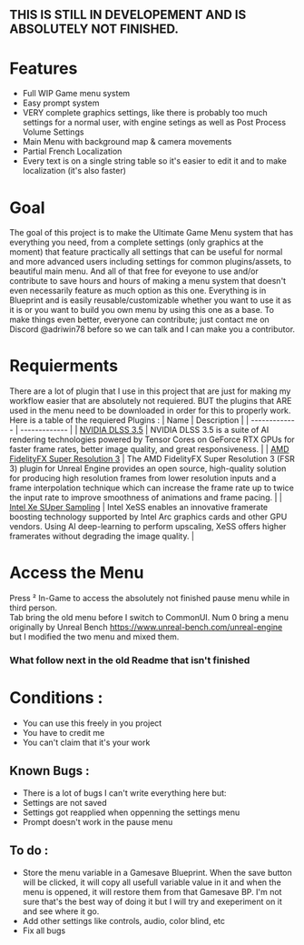 ## THIS IS STILL IN DEVELOPEMENT AND IS ABSOLUTELY NOT FINISHED.

# Features 
  -  Full WIP Game menu system
  -  Easy prompt system
  -  VERY complete graphics settings, like there is probably too much settings for a normal user, with engine setings as well as Post Process Volume Settings
  -  Main Menu with background map & camera movements
  - Partial French Localization
  - Every text is on a single string table so it's easier to edit it and to make localization (it's also faster)

# Goal
The goal of this project is to make the Ultimate Game Menu system that has everything you need, from a complete settings (only graphics at the moment) that feature practically all settings that can be useful for normal and more advanced users including settings for common plugins/assets, to beautiful main menu. And all of that free for eveyone to use and/or contribute to save hours and hours of making a menu system that doesn't even necessarily feature as much option as this one. Everything is in Blueprint and is easily reusable/customizable whether you want to use it as it is or you want to build you own menu by using this one as a base. To make things even better, everyone can contribute; just contact me on Discord @adriwin78 before so we can talk and I can make you a contributor.

# Requierments
There are a lot of plugin that I use in this project that are just for making my workflow easier that are absolutely not requiered. BUT the plugins that ARE used in the menu need to be downloaded in order for this to properly work. Here is a table of the requiered Plugins : 
| Name | Description |
| ------------- | ------------- |
| [NVIDIA DLSS 3.5](https://developer.nvidia.com/rtx/dlss/get-started#ue-version)   |  NVIDIA DLSS 3.5 is a suite of AI rendering technologies powered by Tensor Cores on GeForce RTX GPUs for faster frame rates, better image quality, and great responsiveness.  |
| [AMD FidelityFX Super Resolution 3](https://gpuopen.com/learn/ue-fsr3/)  |  The AMD FidelityFX Super Resolution 3 (FSR 3) plugin for Unreal Engine provides an open source, high-quality solution for producing high resolution frames from lower resolution inputs and a frame interpolation technique which can increase the frame rate up to twice the input rate to improve smoothness of animations and frame pacing.  |
| [Intel Xe SUper Sampling](https://github.com/GameTechDev/XeSSUnrealPlugin)  |  Intel XeSS enables an innovative framerate boosting technology supported by Intel Arc graphics cards and other GPU vendors. Using AI deep-learning to perform upscaling, XeSS offers higher framerates without degrading the image quality.  |

# Access the Menu
Press ² In-Game to access the absolutely not finished pause menu while in third person.  
Tab bring the old menu before I switch to CommonUI.
Num 0 bring a menu originally by Unreal Bench https://www.unreal-bench.com/unreal-engine but I modified the two menu and mixed them. 

### What follow next in the old Readme that isn't finished

# Conditions : 
  - You can use this freely in you project
  - You have to credit me
  - You can't claim that it's your work

## Known Bugs : 
  - There is a lot of bugs I can't write everything here but:
  - Settings are not saved
  - Settings got reapplied when oppenning the settings menu
  - Prompt doesn't work in the pause menu

## To do :
  - Store the menu variable in a Gamesave Blueprint. When the save button will be clicked, it will copy all usefull variable value in it and when the menu is oppened, it will restore them from that Gamesave BP. I'm not sure that's the best way of doing it but I will try and exeperiment on it and see where it go.
  - Add other settings like controls, audio, color blind, etc
  - Fix all bugs
